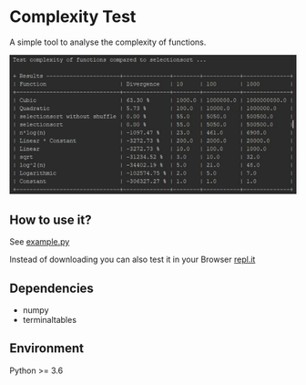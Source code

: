 # Complexity Test
A simple tool to analyse the complexity of functions.

![Example Result](example.jpg)

## How to use it?
See [example.py](example.py)

Instead of downloading you can also test it in your Browser
[repl.it](https://repl.it/repls/StrongQueasyLivedistro)

## Dependencies
* numpy
* terminaltables

## Environment
Python >= 3.6